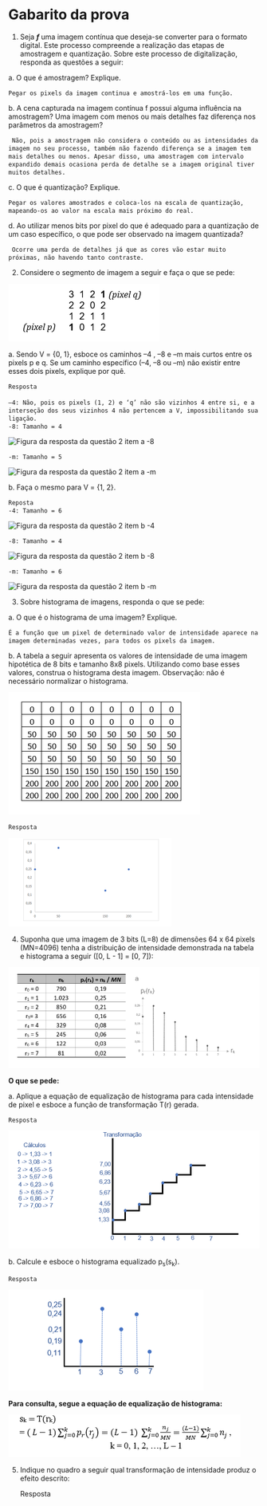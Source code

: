 # Gabarito da prova

1. Seja **_f_** uma imagem contínua que deseja-se converter para o formato digital. Este processo compreende a realização das etapas de amostragem e quantização. Sobre este processo de digitalização, responda as questões a seguir:

a.  O que é amostragem? Explique. 

    Pegar os pixels da imagem continua e amostrá-los em uma função.

b. A cena capturada na imagem contínua f possui alguma influência na amostragem? Uma imagem com menos ou mais detalhes faz diferença nos parâmetros da amostragem?

     Não, pois a amostragem não considera o conteúdo ou as intensidades da imagem no seu processo, também não fazendo diferença se a imagem tem mais detalhes ou menos. Apesar disso, uma amostragem com intervalo expandido demais ocasiona perda de detalhe se a imagem original tiver muitos detalhes.

c.	O que é quantização? Explique.

    Pegar os valores amostrados e coloca-los na escala de quantização, mapeando-os ao valor na escala mais próximo do real.

d.	Ao utilizar menos bits por pixel do que é adequado para a quantização de um caso específico, o que pode ser observado na imagem quantizada?

     Ocorre uma perda de detalhes já que as cores vão estar muito próximas, não havendo tanto contraste.

2. Considere o segmento de imagem a seguir e faça o que se pede:

![Figura da questão 2](https://github.com/talissonavila/IFCEMaracanau/blob/main/Ciencia_da_Computacao/Processamento_Digital_de_Imagens/2023_1/Avaliacao_1/imagens/pdi_2023_1_av1_pergunta_2_i.PNG)

a.	Sendo V = {0, 1}, esboce os caminhos –4 , –8 e –m mais curtos entre os pixels p e q. Se um caminho específico (–4, –8 ou –m) não existir entre esses dois pixels, explique por quê.

    Resposta

    –4: Não, pois os pixels (1, 2) e ‘q’ não são vizinhos 4 entre si, e a interseção dos seus vizinhos 4 não pertencem a V, impossibilitando sua ligação.
    -8: Tamanho = 4
![Figura da resposta da questão 2 item a -8](https://github.com/talissonavila/IFCEMaracanau/blob/main/Ciencia_da_Computacao/Processamento_Digital_de_Imagens/2023_1/Avaliacao_1/imagens/pdi_2023_1_av1_resposta_2_item_2_i.PNG)
    
    -m: Tamanho = 5
![Figura da resposta da questão 2 item a -m](https://github.com/talissonavila/IFCEMaracanau/blob/main/Ciencia_da_Computacao/Processamento_Digital_de_Imagens/2023_1/Avaliacao_1/imagens/pdi_2023_1_av1_resposta_2_item_a_ii.PNG)

b.	Faça o mesmo para V = {1, 2}.

    Reposta
    -4: Tamanho = 6

![Figura da resposta da questão 2 item b -4](https://github.com/talissonavila/IFCEMaracanau/blob/main/Ciencia_da_Computacao/Processamento_Digital_de_Imagens/2023_1/Avaliacao_1/imagens/pdi_2023_1_av1_resposta_2_item_b_i.PNG)

    -8: Tamanho = 4

![Figura da resposta da questão 2 item b -8](https://github.com/talissonavila/IFCEMaracanau/blob/main/Ciencia_da_Computacao/Processamento_Digital_de_Imagens/2023_1/Avaliacao_1/imagens/pdi_2023_1_av1_resposta_2_item_b_ii.PNG)

    -m: Tamanho = 6

![Figura da resposta da questão 2 item b -m](https://github.com/talissonavila/IFCEMaracanau/blob/main/Ciencia_da_Computacao/Processamento_Digital_de_Imagens/2023_1/Avaliacao_1/imagens/pdi_2023_1_av1_resposta_2_item_b_iii.PNG)

3. Sobre histograma de imagens, responda o que se pede:

a.	O que é o histograma de uma imagem? Explique.

    É a função que um pixel de determinado valor de intensidade aparece na imagem determinadas vezes, para todos os pixels da imagem.

 b. A tabela a seguir apresenta os valores de intensidade de uma imagem hipotética de 8 bits e tamanho 8x8 pixels. Utilizando como base esses valores, construa o histograma desta imagem. Observação: não é necessário normalizar o histograma.

![Figura da questão 3](https://github.com/talissonavila/IFCEMaracanau/blob/main/Ciencia_da_Computacao/Processamento_Digital_de_Imagens/2023_1/Avaliacao_1/imagens/pdi_2023_1_av1_pergunta_3_i.PNG)

  
    Resposta

![Figura da resposta da questão 3 item b i](https://github.com/talissonavila/IFCEMaracanau/blob/main/Ciencia_da_Computacao/Processamento_Digital_de_Imagens/2023_1/Avaliacao_1/imagens/pdi_2023_1_av1_resposta_3_item_b_i.PNG)

4. Suponha que uma imagem de 3 bits (L=8) de dimensões 64 x 64 pixels (MN=4096) tenha a distribuição de intensidade demonstrada na tabela e histograma a seguir ([0, L - 1] = [0, 7]):

![Figura da questão 4 i](https://github.com/talissonavila/IFCEMaracanau/blob/main/Ciencia_da_Computacao/Processamento_Digital_de_Imagens/2023_1/Avaliacao_1/imagens/pdi_2023_1_av1_pergunta_4_i.PNG)


**O que se pede:**

a.	Aplique a equação de equalização de histograma para cada intensidade de pixel e esboce a função de transformação T(r) gerada.

    Resposta

![Figura da respota da questão 4 item a](https://github.com/talissonavila/IFCEMaracanau/blob/main/Ciencia_da_Computacao/Processamento_Digital_de_Imagens/2023_1/Avaliacao_1/imagens/pdi_2023_1_av1_resposta_4_item_a_i.PNG)

b.  Calcule e esboce o histograma equalizado p<sub>s</sub>(s<sub>k</sub>).

    Resposta

![Figura da resposta da questão 4 item b](https://github.com/talissonavila/IFCEMaracanau/blob/main/Ciencia_da_Computacao/Processamento_Digital_de_Imagens/2023_1/Avaliacao_1/imagens/pdi_2023_1_av1_resposta_4_item_b_i.PNG)

**Para consulta, segue a equação de equalização de histograma:**

![Figura da questão 4 ii](https://github.com/talissonavila/IFCEMaracanau/blob/main/Ciencia_da_Computacao/Processamento_Digital_de_Imagens/2023_1/Avaliacao_1/imagens/pdi_2023_1_av1_pergunta_4_ii.PNG)

5. Indique no quadro a seguir qual transformação de intensidade produz o efeito descrito:

    Resposta
    